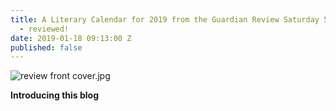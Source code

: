 ```yaml
---
title: A Literary Calendar for 2019 from the Guardian Review Saturday 5 January 2019
  - reviewed!
date: 2019-01-18 09:13:00 Z
published: false
---
```


![review front cover.jpg](/uploads/review%20front%20cover.jpg)

**Introducing this blog**